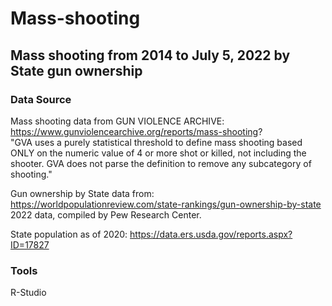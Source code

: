 # Mass-shooting
## Mass shooting from 2014 to July 5, 2022 by State gun ownership

### Data Source
Mass shooting data from GUN VIOLENCE ARCHIVE: https://www.gunviolencearchive.org/reports/mass-shooting?  <br/>
"GVA uses a purely statistical threshold to define mass shooting based ONLY on the numeric value of 4 or more shot or killed, not including the shooter. GVA does not parse the definition to remove any subcategory of shooting."

Gun ownership by State data from: https://worldpopulationreview.com/state-rankings/gun-ownership-by-state <br/>
2022 data, compiled by Pew Research Center.

State population as of 2020: https://data.ers.usda.gov/reports.aspx?ID=17827

### Tools
R-Studio
